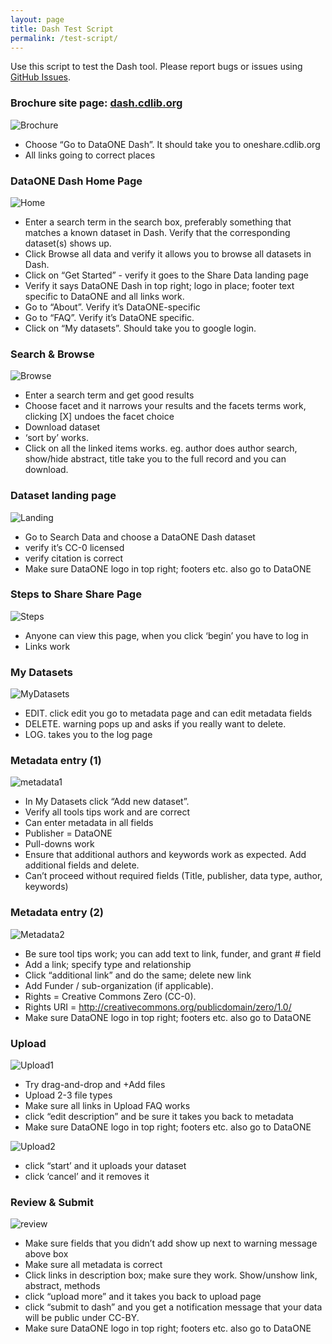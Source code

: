 ```yaml
---
layout: page
title: Dash Test Script
permalink: /test-script/
---
```


Use this script to test the Dash tool. Please report bugs or issues using [GitHub Issues](http://github.com/cdluc3/dash/issues). 

### Brochure site page: [dash.cdlib.org](https://dash-dev.cdlib.org/)


![Brochure](https://raw.githubusercontent.com/CDLUC3/dash/gh-pages/images/screenshots/brochure.png)


* Choose “Go to DataONE Dash”. It should take you to oneshare.cdlib.org
* All links going to correct places


### DataONE Dash Home Page

![Home](https://raw.githubusercontent.com/CDLUC3/dash/gh-pages/images/screenshots/home.png)


* Enter a search term in the search box, preferably something that matches a known dataset in Dash. Verify that the corresponding dataset(s) shows up.
* Click Browse all data and verify it allows you to browse all datasets in Dash.
* Click on “Get Started” - verify it goes to the Share Data landing page
* Verify it says DataONE Dash in top right; logo in place; footer text specific to DataONE and all links work.
* Go to “About”. Verify it’s DataONE-specific
* Go to “FAQ”. Verify it’s DataONE specific.
* Click on “My datasets”. Should take you to google login.

### Search & Browse

![Browse](https://raw.githubusercontent.com/CDLUC3/dash/gh-pages/images/screenshots/browse.png)


* Enter a search term and get good results
* Choose facet and it narrows your results and the facets terms work, clicking [X] undoes the facet choice
* Download dataset
* ‘sort by’ works. 
* Click on all the linked items works. eg. author does author search, show/hide abstract, title take you to the full record and you can download. 

### Dataset landing page

![Landing](https://raw.githubusercontent.com/CDLUC3/dash/gh-pages/images/screenshots/landing.png)


* Go to Search Data and choose a DataONE Dash dataset
* verify it’s CC-0 licensed
* verify citation is correct
* Make sure DataONE logo in top right; footers etc. also go to DataONE

### Steps to Share Share Page

![Steps](https://raw.githubusercontent.com/CDLUC3/dash/gh-pages/images/screenshots/stepstoshare.png)

* Anyone can view this page, when you click ‘begin’ you have to log in
* Links work


### My Datasets

![MyDatasets](https://raw.githubusercontent.com/CDLUC3/dash/gh-pages/images/screenshots/mydatasets.png)


* EDIT. click edit you go to metadata page and can edit metadata fields
* DELETE. warning pops up and asks if you really want to delete. 
* LOG. takes you to the log page

### Metadata entry (1)

![metadata1](https://raw.githubusercontent.com/CDLUC3/dash/gh-pages/images/screenshots/metadata1.png)


* In My Datasets click “Add new dataset”.
* Verify all tools tips work and are correct
* Can enter metadata in all fields
* Publisher = DataONE
* Pull-downs work
* Ensure that additional authors and keywords work as expected. Add additional fields and delete.
* Can’t proceed without required fields (Title, publisher, data type, author, keywords)

### Metadata entry (2) 

![Metadata2](https://raw.githubusercontent.com/CDLUC3/dash/gh-pages/images/screenshots/metadata2.png)



* Be sure tool tips work; you can add text to link, funder, and grant # field
* Add a link; specify type and relationship
* Click “additional link” and do the same; delete new link
* Add Funder / sub-organization (if applicable).
* Rights = Creative Commons Zero (CC-0).
* Rights URI = http://creativecommons.org/publicdomain/zero/1.0/
* Make sure DataONE logo in top right; footers etc. also go to DataONE

### Upload

![Upload1](https://raw.githubusercontent.com/CDLUC3/dash/gh-pages/images/screenshots/upload1.png)


* Try drag-and-drop and +Add files
* Upload 2-3 file types
* Make sure all links in Upload FAQ works
* click “edit description” and be sure it takes you back to metadata
* Make sure DataONE logo in top right; footers etc. also go to DataONE

![Upload2](https://raw.githubusercontent.com/CDLUC3/dash/gh-pages/images/screenshots/upload2.png)


* click “start’ and it uploads your dataset
* click ‘cancel’ and it removes it

### Review & Submit

![review](https://raw.githubusercontent.com/CDLUC3/dash/gh-pages/images/screenshots/review.png)


* Make sure fields that you didn’t add show up next to warning message above box
* Make sure all metadata is correct
* Click links in description box; make sure they work. Show/unshow link, abstract, methods
* click “upload more” and it takes you back to upload page
* click “submit to dash” and you get a notification  message that your data will be public under CC-BY.
* Make sure DataONE logo in top right; footers etc. also go to DataONE

